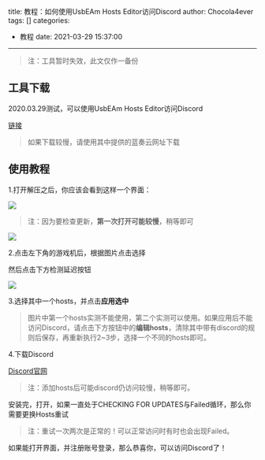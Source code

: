 title: 教程：如何使用UsbEAm Hosts Editor访问Discord
author: Chocola4ever
tags: []
categories:
  - 教程
date: 2021-03-29 15:37:00
---
> 注：工具暂时失效，此文仅作一备份

## 工具下载

2020.03.29测试，可以使用UsbEAm Hosts Editor访问Discord

[链接](https://www.dogfight360.com/blog/475/)

> 如果下载较慢，请使用其中提供的蓝奏云网址下载

## 使用教程

1.打开解压之后，你应该会看到这样一个界面：

![](https://image.kysic.com.cn/b53b0751c91291df9bd68be7b114eb82/0982c9c472d41.png)

> 注：因为要检查更新，**第一次打开可能较慢**，稍等即可

![](https://image.kysic.com.cn/0bfe04bf836a7aa6cb2c60068fb2d5c7/26d687aebbcef.png)

2.点击左下角的游戏机后，根据图片点击选择

然后点击下方检测延迟按钮

![](https://image.kysic.com.cn/8c81ca8afabdd1d224e4852955de6dc6/e036d436517e4.png)

3.选择其中一个hosts，并点击**应用选中**

> 图片中第一个hosts实测不能使用，第二个实测可以使用。如果应用后不能访问Discord，请点击下方按钮中的**编辑hosts**，清除其中带有discord的规则后保存，再重新执行2~3步，选择一个不同的hosts即可。

4.下载Discord

[Discord官网](https://discord.onl/)

> 注：添加hosts后可能discord仍访问较慢，稍等即可。

安装完，打开，如果一直处于CHECKING FOR UPDATES与Failed循环，那么你需要更换Hosts重试

> 注：重试一次两次是正常的！可以正常访问时有时也会出现Failed。

如果能打开界面，并注册账号登录，那么恭喜你，可以访问Discord了！